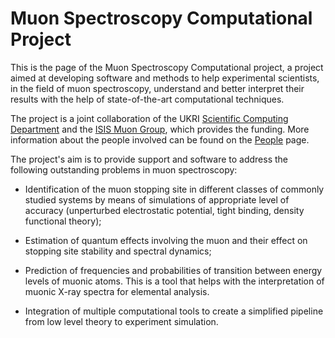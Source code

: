 # Muon Spectroscopy Computational Project

This is the page of the Muon Spectroscopy Computational project, a project
aimed at developing software and methods to help experimental scientists, in the field
of muon spectroscopy, understand and better interpret their results with the
help of state-of-the-art computational techniques.

The project is a joint collaboration of the UKRI
[Scientific Computing Department](https://stfc.ukri.org/about-us/where-we-work/daresbury-laboratory/scientific-computing-department/)
and the [ISIS Muon Group](https://www.isis.stfc.ac.uk/Pages/Muons.aspx), which
provides the funding. More information about the people involved can be found
on the [People](people) page.

The project's aim is to provide support and software to address the following
outstanding problems in muon spectroscopy:

* Identification of the muon stopping site in different classes of commonly
studied systems by means of simulations of appropriate level of accuracy
(unperturbed electrostatic potential, tight binding, density functional
theory);

* Estimation of quantum effects involving the muon and their effect on
stopping site stability and spectral dynamics;

* Prediction of frequencies and probabilities of transition between energy levels of muonic atoms. This is a tool that helps
with the interpretation of muonic X-ray spectra for elemental analysis.

* Integration of multiple computational tools to create a simplified pipeline
from low level theory to experiment simulation.
